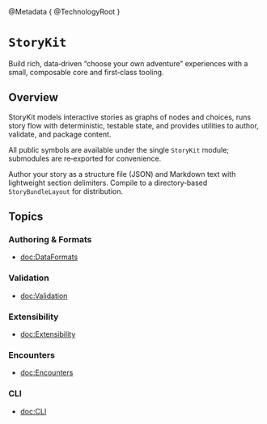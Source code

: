@Metadata {
  @TechnologyRoot
}

# ``StoryKit``

Build rich, data‑driven “choose your own adventure” experiences with a small, composable core and first‑class tooling.

## Overview

StoryKit models interactive stories as graphs of nodes and choices, runs story flow with deterministic, testable state, and provides utilities to author, validate, and package content.

All public symbols are available under the single `StoryKit` module; submodules are re‑exported for convenience.

Author your story as a structure file (JSON) and Markdown text with lightweight section delimiters. Compile to a directory‑based ``StoryBundleLayout`` for distribution.

## Topics

### Authoring & Formats
- <doc:DataFormats>

### Validation
- <doc:Validation>

### Extensibility
- <doc:Extensibility>

### Encounters
- <doc:Encounters>

### CLI
- <doc:CLI>
